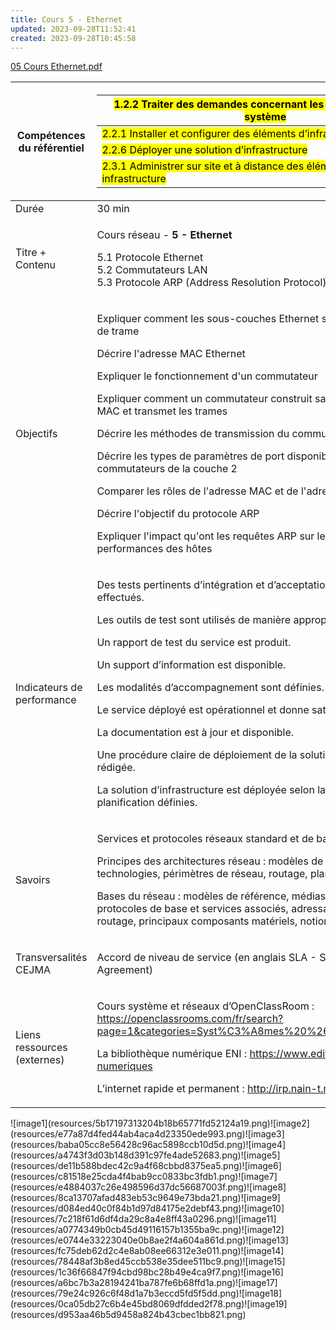```yaml
---
title: Cours 5 - Ethernet
updated: 2023-09-28T11:52:41
created: 2023-09-28T10:45:58
---
```


[05 Cours Ethernet.pdf](resources/ed562f9121f74db0b07b542106113abd.pdf)
<table>
<colgroup>
<col style="width: 13%" />
<col style="width: 86%" />
</colgroup>
<thead>
<tr class="header">
<th><strong>Compétences du référentiel</strong></th>
<th><table>
<colgroup>
<col style="width: 100%" />
</colgroup>
<thead>
<tr class="header">
<th><mark>1.2.2 Traiter des demandes concernant les services réseau et système</mark></th>
</tr>
</thead>
<tbody>
<tr class="odd">
<td><mark>2.2.1 Installer et configurer des éléments d’infrastructure</mark></td>
</tr>
<tr class="even">
<td><mark>2.2.6 Déployer une solution d’infrastructure</mark></td>
</tr>
<tr class="odd">
<td><mark>2.3.1 Administrer sur site et à distance des éléments d’une infrastructure</mark></td>
</tr>
</tbody>
</table></th>
</tr>
</thead>
<tbody>
<tr class="odd">
<td>Durée</td>
<td>30 min</td>
</tr>
<tr class="even">
<td>Titre + Contenu</td>
<td><p>Cours réseau - <strong>5 - Ethernet</strong></p>
<p></p>
<p>5.1 Protocole Ethernet<br />
5.2 Commutateurs LAN<br />
5.3 Protocole ARP (Address Resolution Protocol)</p>
<p></p></td>
</tr>
<tr class="odd">
<td>Objectifs</td>
<td><p></p>
<p>Expliquer comment les sous-couches Ethernet sont liées aux champs de trame</p>
<p>Décrire l'adresse MAC Ethernet</p>
<p>Expliquer le fonctionnement d'un commutateur</p>
<p>Expliquer comment un commutateur construit sa table des adresses MAC et transmet les trames</p>
<p>Décrire les méthodes de transmission du commutateur</p>
<p>Décrire les types de paramètres de port disponibles pour les commutateurs de la couche 2</p>
<p>Comparer les rôles de l'adresse MAC et de l'adresse IP</p>
<p>Décrire l'objectif du protocole ARP</p>
<p>Expliquer l'impact qu'ont les requêtes ARP sur le réseau et les performances des hôtes</p>
<p></p></td>
</tr>
<tr class="even">
<td>Indicateurs de performance</td>
<td><p>Des tests pertinents d’intégration et d’acceptation sont rédigés et effectués.</p>
<p>Les outils de test sont utilisés de manière appropriée.</p>
<p>Un rapport de test du service est produit.</p>
<p>Un support d’information est disponible.</p>
<p>Les modalités d’accompagnement sont définies.</p>
<p>Le service déployé est opérationnel et donne satisfaction à l’utilisateur.</p>
<p>La documentation est à jour et disponible.</p>
<p>Une procédure claire de déploiement de la solution d'infrastructure est rédigée.</p>
<p>La solution d’infrastructure est déployée selon la procédure et la planification définies.</p>
<p></p></td>
</tr>
<tr class="odd">
<td>Savoirs</td>
<td><p>Services et protocoles réseaux standard et de base</p>
<p>Principes des architectures réseau : modèles de référence, normes et technologies, périmètres de réseau, routage, plans d’adressage</p>
<p>Bases du réseau : modèles de référence, médias d’interconnexion, protocoles de base et services associés, adressage, nommage, routage, principaux composants matériels, notion de périmètres réseau</p>
<p></p></td>
</tr>
<tr class="even">
<td>Transversalités CEJMA</td>
<td><p>Accord de niveau de service (en anglais SLA - Service Level Agreement)</p>
<p></p></td>
</tr>
<tr class="odd">
<td>Liens ressources (externes)</td>
<td><p>Cours système et réseaux d’OpenClassRoom : <a href="https://openclassrooms.com/fr/search?page=1&amp;categories=Syst%C3%A8mes%20%26%20R%C3%A9seaux">https://openclassrooms.com/fr/search?page=1&amp;categories=Syst%C3%A8mes%20%26%20R%C3%A9seaux</a></p>
<p>La bibliothèque numérique ENI : <a href="https://www.editions-eni.fr/livres-numeriques">https://www.editions-eni.fr/livres-numeriques</a></p>
<p>L’internet rapide et permanent : <a href="http://irp.nain-t.net/doku.php">http://irp.nain-t.net/doku.php</a></p></td>
</tr>
</tbody>
</table>
![image1](resources/5b17197313204b18b65771fd52124a19.png)![image2](resources/e77a87d4fed44ab4aca4d23350ede993.png)![image3](resources/baba05cc8e56428c96ac5898ccb10d5d.png)![image4](resources/a4743f3d03b148d391c97fe4ade52683.png)![image5](resources/de11b588bdec42c9a4f68cbbd8375ea5.png)![image6](resources/c81518e25cda4f4bab9cc0833bc3fdb1.png)![image7](resources/e4884037c26e498596d37dc56687003f.png)![image8](resources/8ca13707afad483eb53c9649e73bda21.png)![image9](resources/d084ed40c0f84b1d97d84175e2debf43.png)![image10](resources/7c218f61d6df4da29c8a4e8ff43a0296.png)![image11](resources/a0774349b0cb45d49116157b1355ba9c.png)![image12](resources/e0744e33223040e0b8ae2f4a604a861d.png)![image13](resources/fc75deb62d2c4e8ab08ee66312e3e011.png)![image14](resources/78448af3b8ed45ccb538e35dee511bc9.png)![image15](resources/1c36f66847f94cbd98bc28b49e4ca9f7.png)![image16](resources/a6bc7b3a28194241ba787fe6b68ffd1a.png)![image17](resources/79e24c926c6f48d1a7b3eccd5fd5f5dd.png)![image18](resources/0ca05db27c6b4e45bd8069dfdded2f78.png)![image19](resources/d953aa46b5d9458a824b43cbec1bb821.png)
